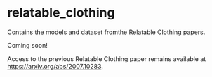 # relatable_clothing
Contains the models and dataset fromthe Relatable Clothing papers.

Coming soon!

Access to the previous Relatable Clothing paper remains available at https://arxiv.org/abs/2007.10283.
